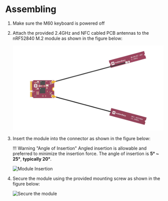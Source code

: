 # Assembling

1. Make sure the M60 keyboard is powered off

2. Attach the provided 2.4GHz and NFC cabled PCB antennas to the nRF52840 M.2 module as shown in the figure below:

	![Attaching Antennas](./assets/images/attaching-antennas-to-m2.jpg)

3. Insert the module into the connector as shown in the figure below:

	!!! Warning "Angle of Insertion"
		Angled insertion is allowable and preferred to minimize the insertion force. The angle of insertion is **5° ~ 25°**, **typically 20°**.
	
	![Module Insertion](https://wiki.makerdiary.com/nrf52840-m2-devkit/assets/images/m2-module-insertion.png)

4. Secure the module using the provided mounting screw as shown in the figure below:

	![Secure the module](https://wiki.makerdiary.com/nrf52840-m2-devkit/assets/images/secure-m2-module-screw.png)

